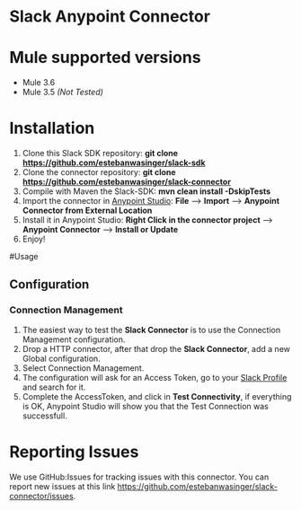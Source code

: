 # Slack Anypoint Connector

# Mule supported versions
- Mule 3.6
- Mule 3.5 *(Not Tested)*

# Installation 
1. Clone this Slack SDK repository: **git clone https://github.com/estebanwasinger/slack-sdk**
2. Clone the connector repository: **git clone https://github.com/estebanwasinger/slack-connector**
3. Compile with Maven the Slack-SDK: **mvn clean install -DskipTests**
4. Import the connector in [Anypoint Studio](http://www.mulesoft.com/platform/mule-studio): **File** --> **Import** --> **Anypoint Connector from External Location**
5. Install it in Anypoint Studio: **Right Click in the connector project** --> **Anypoint Connector** --> **Install or Update**
6. Enjoy!

#Usage
## Configuration
### Connection Management
1. The easiest way to test the **Slack Connector** is to use the Connection Management configuration.
2. Drop a HTTP connector, after that drop the **Slack Connector**, add a new Global configuration.
3. Select Connection Management.
4. The configuration will ask for an Access Token, go to your [Slack Profile](https://api.slack.com/web) and search for it.
5. Complete the AccessToken, and click in **Test Connectivity**, if everything is OK, Anypoint Studio will show you that the Test Connection was successfull. 

# Reporting Issues

We use GitHub:Issues for tracking issues with this connector. You can report new issues at this link https://github.com/estebanwasinger/slack-connector/issues.
